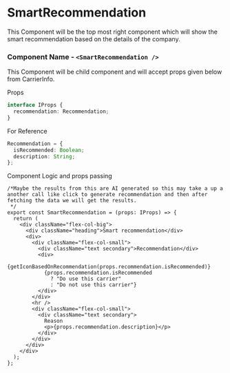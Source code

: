# SmartRecommendation

This Component will be the top most right component which will show the smart recommendation based on the details of the company.

### Component Name - `<SmartRecommendation />`

This Component will be child component and will accept props given below from CarrierInfo.

Props

```ts
interface IProps {
  recommendation: Recommendation;
}
```

For Reference

```ts
Recommendation = {
  isRecommended: Boolean;
  description: String;
};
```

Component Logic and props passing

```tsx
/*Maybe the results from this are AI generated so this may take a up a another call like click to generate recommendation and then after fetching the data we will get the results.
 */
export const SmartRecommendation = (props: IProps) => {
  return (
    <div className="flex-col-big">
      <div className="heading">Smart recommendation</div>
      <div>
        <div className="flex-col-small">
          <div className="text secondary">Recommendation</div>
          <div>
            {getIconBasedOnRecommendation(props.recommendation.isRecommended)}
            {props.recommendation.isRecommended
              ? "Do use this carrier"
              : "Do not use this carrier"}
          </div>
        </div>
        <hr />
        <div className="flex-col-small">
          <div className="text secondary">
            Reason
            <p>{props.recommendation.description}</p>
          </div>
        </div>
      </div>
    </div>
  );
};
```
